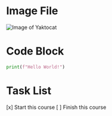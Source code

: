 # Image File
![Image of Yaktocat](https://octodex.github.com/images/yaktocat.png)

# Code Block
``` python
print(f"Hello World!")
```

# Task List
[x] Start this course
[ ] Finish this course
